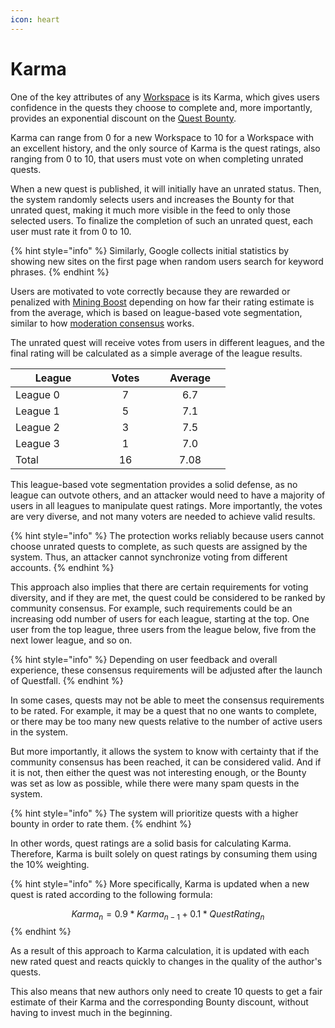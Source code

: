 ```yaml
---
icon: heart
---
```


# Karma

One of the key attributes of any [Workspace](workspaces.md) is its Karma, which gives users confidence in the quests they choose to complete and, more importantly, provides an exponential discount on the [Quest Bounty](quest-bounty.md).

Karma can range from 0 for a new Workspace to 10 for a Workspace with an excellent history, and the only source of Karma is the quest ratings, also ranging from 0 to 10, that users must vote on when completing unrated quests.

When a new quest is published, it will initially have an unrated status. Then, the system randomly selects users and increases the Bounty for that unrated quest, making it much more visible in the feed to only those selected users. To finalize the completion of such an unrated quest, each user must rate it from 0 to 10.

{% hint style="info" %}
Similarly, Google collects initial statistics by showing new sites on the first page when random users search for keyword phrases.
{% endhint %}

Users are motivated to vote correctly because they are rewarded or penalized with [Mining Boost](../users/#mining-boost) depending on how far their rating estimate is from the average, which is based on league-based vote segmentation, similar to how [moderation consensus](../moderators/consensus.md) works.

The unrated quest will receive votes from users in different leagues, and the final rating will be calculated as a simple average of the league results.

<table><thead><tr><th width="121">League</th><th width="78" align="center">Votes</th><th width="97" align="center">Average</th></tr></thead><tbody><tr><td>League 0</td><td align="center">7</td><td align="center">6.7</td></tr><tr><td>League 1</td><td align="center">5</td><td align="center">7.1</td></tr><tr><td>League 2</td><td align="center">3</td><td align="center">7.5</td></tr><tr><td>League 3</td><td align="center">1</td><td align="center">7.0</td></tr><tr><td>Total</td><td align="center">16</td><td align="center">7.08</td></tr></tbody></table>

This league-based vote segmentation provides a solid defense, as no league can outvote others, and an attacker would need to have a majority of users in all leagues to manipulate quest ratings. More importantly, the votes are very diverse, and not many voters are needed to achieve valid results.

{% hint style="info" %}
The protection works reliably because users cannot choose unrated quests to complete, as such quests are assigned by the system. Thus, an attacker cannot synchronize voting from different accounts.
{% endhint %}

This approach also implies that there are certain requirements for voting diversity, and if they are met, the quest could be considered to be ranked by community consensus. For example, such requirements could be an increasing odd number of users for each league, starting at the top. One user from the top league, three users from the league below, five from the next lower league, and so on.

{% hint style="info" %}
Depending on user feedback and overall experience, these consensus requirements will be adjusted after the launch of Questfall.
{% endhint %}

In some cases, quests may not be able to meet the consensus requirements to be rated. For example, it may be a quest that no one wants to complete, or there may be too many new quests relative to the number of active users in the system.

But more importantly, it allows the system to know with certainty that if the community consensus has been reached, it can be considered valid. And if it is not, then either the quest was not interesting enough, or the Bounty was set as low as possible, while there were many spam quests in the system.

{% hint style="info" %}
The system will prioritize quests with a higher bounty in order to rate them.
{% endhint %}

In other words, quest ratings are a solid basis for calculating Karma. Therefore, Karma is built solely on quest ratings by consuming them using the 10% weighting.

{% hint style="info" %}
More specifically, Karma is updated when a new quest is rated according to the following formula:

$$Karma_n=0.9*Karma_{n-1}+0.1*QuestRating_n$$
{% endhint %}

As a result of this approach to Karma calculation, it is updated with each new rated quest and reacts quickly to changes in the quality of the author's quests.&#x20;

This also means that new authors only need to create 10 quests to get a fair estimate of their Karma and the corresponding Bounty discount, without having to invest much in the beginning.
